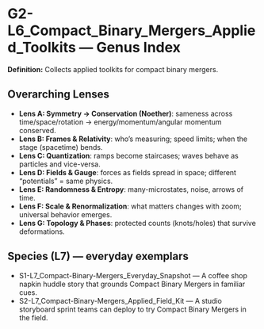 # G2-L6_Compact_Binary_Mergers_Applied_Toolkits — Genus Index
**Definition:** Collects applied toolkits for compact binary mergers.

## Overarching Lenses

- **Lens A: Symmetry -> Conservation (Noether)**: sameness across time/space/rotation → energy/momentum/angular momentum conserved.
- **Lens B: Frames & Relativity**: who’s measuring; speed limits; when the stage (spacetime) bends.
- **Lens C: Quantization**: ramps become staircases; waves behave as particles and vice-versa.
- **Lens D: Fields & Gauge**: forces as fields spread in space; different “potentials” = same physics.
- **Lens E: Randomness & Entropy**: many-microstates, noise, arrows of time.
- **Lens F: Scale & Renormalization**: what matters changes with zoom; universal behavior emerges.
- **Lens G: Topology & Phases**: protected counts (knots/holes) that survive deformations.

## Species (L7) — everyday exemplars
- S1-L7_Compact-Binary-Mergers_Everyday_Snapshot — A coffee shop napkin huddle story that grounds Compact Binary Mergers in familiar cues.
- S2-L7_Compact-Binary-Mergers_Applied_Field_Kit — A studio storyboard sprint teams can deploy to try Compact Binary Mergers in the field.
